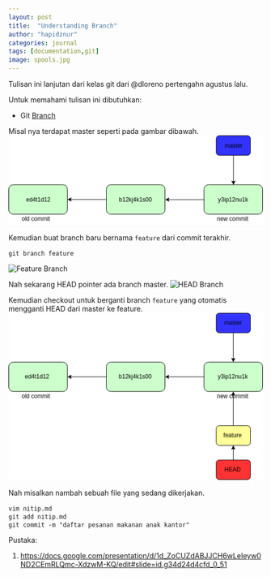 ```yaml
---
layout: post
title:  "Understanding Branch"
author: "hapidznur"
categories: journal
tags: [documentation,git]
image: spools.jpg
---
```



Tulisan ini lanjutan dari kelas git dari @dloreno pertengahn agustus lalu.

Untuk memahami tulisan ini dibutuhkan:
- Git [Branch](https://git-scm.com/book/en/v1/Git-Branching-What-a-Branch-Is)


Misal nya terdapat master seperti pada gambar dibawah.
![Master Branch](/assets/img/master_branch.png)

Kemudian buat branch baru bernama `feature` dari commit terakhir. 
```
git branch feature
```
![Feature Branch](/assets/img/featue_branch.png)

Nah sekarang HEAD pointer ada branch master.
![HEAD Branch](/assets/img/HEAD.png)

Kemudian checkout untuk berganti branch `feature` yang otomatis mengganti HEAD dari master ke feature.
![HEAD Feature Branch](/assets/img/HEAD_feature.png)

Nah misalkan nambah sebuah file yang sedang dikerjakan.

```
vim nitip.md
git add nitip.md
git commit -m "daftar pesanan makanan anak kantor"
```


Pustaka:
1. https://docs.google.com/presentation/d/1d_ZoCUZdABJJCH6wLeIeyw0ND2CEmRLQmc-XdzwM-KQ/edit#slide=id.g34d24d4cfd_0_51
